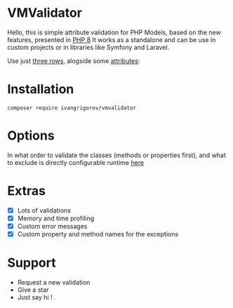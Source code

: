 # VMValidator

Hello, this is simple attribute validation for PHP Models, based on the new features, presented in [PHP 8](https://www.php.net/releases/8.0/en.php) It works as a standalone and can be use in custom projects or in libraries like Symfony and Laravel.

Use just [three rows](https://github.com/IvanGrigorov/VMValidator/blob/2139877c4ca6ae01f60729db2d83f9c5e087096d/index.php), alogside some [attributes](https://github.com/IvanGrigorov/VMValidator/blob/2139877c4ca6ae01f60729db2d83f9c5e087096d/index.php):

# Installation

```composer require ivangrigorov/vmvalidator```


# Options

In what order to validate the classes (methods or properties first),  and what to exclude is directly configurable runtime [here](https://github.com/IvanGrigorov/VMValidator/blob/master/RMValidator/Options/OptionsModel.php)

# Extras

 - [x] Lots of validations
 - [x] Memory and time profiling
 - [x] Custom error messages
 - [x] Custom property and method names for the exceptions

# Support

 - Request a new validation
 - Give a star
 - Just say hi !

